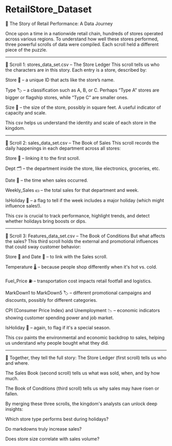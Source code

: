 # RetailStore_Dataset
🛒 The Story of Retail Performance: A Data Journey


Once upon a time in a nationwide retail chain, hundreds of stores operated across various regions. To understand how well these stores performed, three powerful scrolls of data were compiled. Each scroll held a different piece of the puzzle.
 **************************************
📜 Scroll 1: stores_data_set.csv – The Store Ledger
This scroll tells us who the characters are in this story. Each entry is a store, described by:

Store 🏪 – a unique ID that acts like the store’s name.

Type 🏷️ – a classification such as A, B, or C. Perhaps “Type A” stores are bigger or flagship stores, while “Type C” are smaller ones.

Size 📏 – the size of the store, possibly in square feet. A useful indicator of capacity and scale.

This csv  helps us understand the identity and scale of each store in the kingdom.
************************************************
📜 Scroll 2: sales_data_set.csv – The Book of Sales
This scroll records the daily happenings in each department across all stores:

Store 🏪 – linking it to the first scroll.

Dept 🗂️ – the department inside the store, like electronics, groceries, etc.

Date 📆 – the time when sales occurred.

Weekly_Sales 💵 – the total sales for that department and week.

IsHoliday 🎉 – a flag to tell if the week includes a major holiday (which might influence sales!).

This csv  is crucial to track performance, highlight trends, and detect whether holidays bring boosts or dips.
*******************************************************

📜 Scroll 3: Features_data_set.csv – The Book of Conditions
But what affects the sales? This third scroll holds the external and promotional influences that could sway customer behavior:

Store 🏪 and Date 📆 – to link with the Sales scroll.

Temperature 🌡️ – because people shop differently when it's hot vs. cold.

Fuel_Price ⛽ – transportation cost impacts retail footfall and logistics.

MarkDown1 to MarkDown5 🏷️ – different promotional campaigns and discounts, possibly for different categories.

CPI (Consumer Price Index) and Unemployment 📉 – economic indicators showing customer spending power and job market.

IsHoliday 🎊 – again, to flag if it's a special season.

This csv paints the environmental and economic backdrop to sales, helping us understand why people bought what they did.
******************************************************************

🧠 Together, they tell the full story:
The Store Ledger (first scroll) tells us who and where.

The Sales Book (second scroll) tells us what was sold, when, and by how much.

The Book of Conditions (third scroll) tells us why sales may have risen or fallen.

By merging these three scrolls, the kingdom's analysts can unlock deep insights:

Which store type performs best during holidays?

Do markdowns truly increase sales?

Does store size correlate with sales volume?

